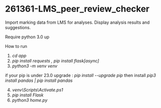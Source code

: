 # 261361-LMS_peer_review_checker

Import marking data from LMS for analyses. Display analysis results and suggestions.

Require
python 3.0 up

How to run

1. _cd app_
2. _pip install requests , pip install flask[async]_
3. _python3 -m venv venv_

if your pip is under 23.0
upgrade : _pip install --upgrade pip_
then install
_pip3 install pandas | pip install pandas_

4. _venv\Scripts\Activate.ps1_
5. _pip install Flask_
6. _python3 home.py_
